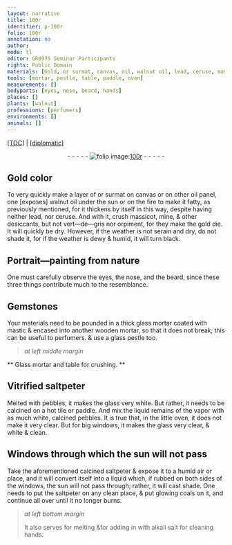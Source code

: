 ```yaml
---
layout: narrative
title: 100r
identifier: p-100r
folio: 100r
annotation: no
author:
mode: tl
editor: GR8975 Seminar Participants
rights: Public Domain
materials: [Gold, or surmat, canvas, oil, walnut oil, lead, ceruse, massicot, mine, vert-de-gris, orpiment, gold, Gemstones, glass, mastic, wooden, Glass, saltpeter, pebbles, coals, alkali salt]
tools: [mortar, pestle, table, paddle, oven]
measurements: []
bodyparts: [eyes, nose, beard, hands]
places: []
plants: [walnut]
professions: [perfumers]
environments: []
animals: []
---
```


<p><a href="{{ site.baseurl }}/translation/">[TOC]</a> | <a href="{{ site.baseurl }}/texts/p-100r_tc/">[diplomatic]</a></p><div class="folio" align="center">- - - - - <a href="http://gallica.bnf.fr/ark:/12148/btv1b10500001g/f205.image" target="_blank"><img src="https://cu-mkp.github.io/2017-workshop-edition/assets/photo-icon.png" alt="folio image: " style="display:inline-block; margin-bottom:-3px;"/>100r</a> - - - - - </div>  
  

## <span class="m">Gold</span> color

 
To very quickly make a layer of <span class="m">or <span class="del">sur</span>mat</span> on <span class="m">canvas</span> or on other <span class="m">oil</span> panel, one [exposes] <span class="m"><span class="pa">walnut</span> oil</span> under the sun or on the fire to make it fatty, as previously mentioned, for it thickens by itself in this way, despite having neither <span class="m">lead</span>, nor <span class="m">ceruse</span>. And with it, crush <span class="m">massicot</span>, <span class="m">mine</span>, & other desiccants, but not <span class="m">vert—de—gris</span> nor <span class="m">orpiment</span>, for they make the <span class="m">gold</span> die. It will quickly be dry. However, if the weather is not serain and dry, do not shade it, for if the weather is dewy & humid, it will turn black.
 
 
  

## Portrait—painting from nature

 
One must carefully <span class="sn">observe </span>the <span class="bp">eyes</span>, the <span class="bp">nose</span>, and the <span class="bp">beard</span>, since these three things contribute much to the resemblance.
 
 
  

## <span class="m">Gemstones</span>

 
Your materials need to be pounded in a thick <span class="m">glass</span> <span class="tl">mortar</span> coated with <span class="m">mastic</span> & encased into another <span class="m">wooden</span> <span class="tl">mortar</span>, so that it does not break; this can be useful to <span class="pro">perfumers</span>. & use a <span class="m">glass</span> <span class="tl">pestle</span> too.
 
 
> *at left middle margin*
> 
> 
>    

** <span class="m">Glass</span> <span class="tl">mortar</span> and <span class="tl">table</span> for crushing. **

 
 
  

## Vitrified <span class="m">saltpeter</span>

 
 Melted with <span class="m">pebbles</span>, it makes the <span class="m">glass</span> very white. But rather, it needs to be calcined on a hot tile or <span class="tl">paddle</span>. And mix the liquid remains of the vapor with as much white, calcined <span class="m">pebbles</span>. It is true that, in the little <span class="tl">oven</span>, it does not make it very clear. But for big windows, it makes the <span class="m">glass</span> very clear, & white & clean.
 
 
  

## Windows through which the sun will not pass

 
Take the aforementioned calcined <span class="m">saltpeter</span> & expose it to a humid air or place, and it will convert itself into a liquid which, if rubbed on both sides of the windows, the sun will not pass through; rather, it will cast shade. One needs to put the <span class="m">saltpeter</span> on any clean place, & put glowing <span class="m">coals</span> on it, and continue all over until it no longer burns.
 
> *at left bottom margin*
> 
> 
>   It also serves for melting &for adding in with <span class="m">alkali salt</span> for cleaning <span class="bp">hands</span>.
 
